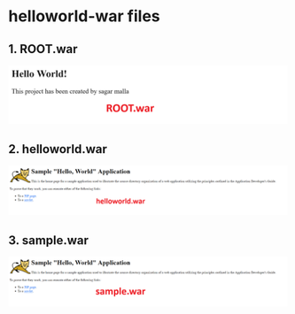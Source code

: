 # helloworld-war files 
## 1. ROOT.war
![ROOT.war](https://github.com/UnstopableSafar08/helloworld-war/blob/main/assets/ROOT.war.png)

## 2. helloworld.war
![helloworld.war](https://github.com/UnstopableSafar08/helloworld-war/blob/main/assets/helloworld.war.png)

## 3. sample.war
![sample.war](https://github.com/UnstopableSafar08/helloworld-war/blob/main/assets/sample.war.png)
